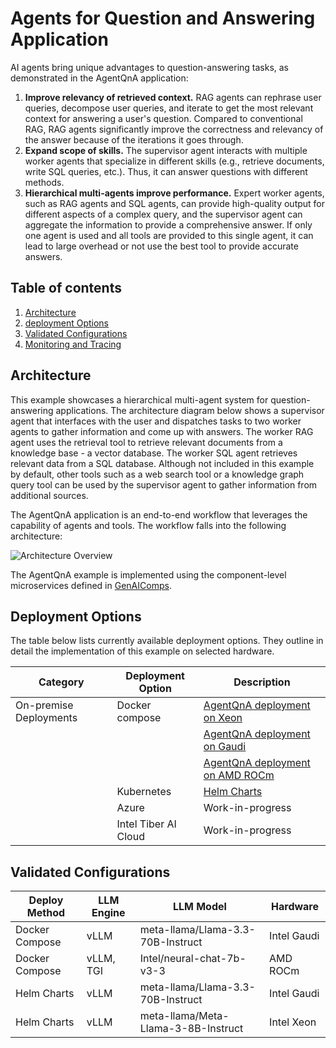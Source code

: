 # Agents for Question and Answering Application

AI agents bring unique advantages to question-answering tasks, as demonstrated in the AgentQnA application:

1. **Improve relevancy of retrieved context.**
   RAG agents can rephrase user queries, decompose user queries, and iterate to get the most relevant context for answering a user's question. Compared to conventional RAG, RAG agents significantly improve the correctness and relevancy of the answer because of the iterations it goes through.
2. **Expand scope of skills.**
   The supervisor agent interacts with multiple worker agents that specialize in different skills (e.g., retrieve documents, write SQL queries, etc.). Thus, it can answer questions with different methods.
3. **Hierarchical multi-agents improve performance.**
   Expert worker agents, such as RAG agents and SQL agents, can provide high-quality output for different aspects of a complex query, and the supervisor agent can aggregate the information to provide a comprehensive answer. If only one agent is used and all tools are provided to this single agent, it can lead to large overhead or not use the best tool to provide accurate answers.

## Table of contents

1. [Architecture](#architecture)
2. [deployment Options](#deployment-options)
3. [Validated Configurations](#validated-configurations)
4. [Monitoring and Tracing](./README_miscellaneous.md)

## Architecture

This example showcases a hierarchical multi-agent system for question-answering applications. The architecture diagram below shows a supervisor agent that interfaces with the user and dispatches tasks to two worker agents to gather information and come up with answers. The worker RAG agent uses the retrieval tool to retrieve relevant documents from a knowledge base - a vector database. The worker SQL agent retrieves relevant data from a SQL database. Although not included in this example by default, other tools such as a web search tool or a knowledge graph query tool can be used by the supervisor agent to gather information from additional sources.

The AgentQnA application is an end-to-end workflow that leverages the capability of agents and tools. The workflow falls into the following architecture:

![Architecture Overview](assets/img/agent_qna_arch.png)

The AgentQnA example is implemented using the component-level microservices defined in [GenAIComps](https://github.com/opea-project/GenAIComps).

## Deployment Options

The table below lists currently available deployment options. They outline in detail the implementation of this example on selected hardware.

| Category               | Deployment Option    | Description                                                       |
| ---------------------- | -------------------- | ----------------------------------------------------------------- |
| On-premise Deployments | Docker compose       | [AgentQnA deployment on Xeon](./docker_compose/intel/cpu/xeon)   |
|                        |                      | [AgentQnA deployment on Gaudi](./docker_compose/intel/hpu/gaudi) |
|                        |                      | [AgentQnA deployment on AMD ROCm](./docker_compose/amd/gpu/rocm) |
|                        | Kubernetes           | [Helm Charts](./kubernetes/helm)                                  |
|                        | Azure                | Work-in-progress                                                  |
|                        | Intel Tiber AI Cloud | Work-in-progress                                                  |

## Validated Configurations

| **Deploy Method** | **LLM Engine** | **LLM Model**                       | **Hardware** |
| ----------------- | -------------- | ----------------------------------- | ------------ |
| Docker Compose    | vLLM           | meta-llama/Llama-3.3-70B-Instruct   | Intel Gaudi  |
| Docker Compose    | vLLM, TGI      | Intel/neural-chat-7b-v3-3           | AMD ROCm     |
| Helm Charts       | vLLM           | meta-llama/Llama-3.3-70B-Instruct   | Intel Gaudi  |
| Helm Charts       | vLLM           | meta-llama/Meta-Llama-3-8B-Instruct | Intel Xeon   |